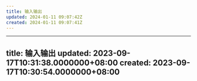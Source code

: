 ```yaml
---
title: 输入输出
updated: 2024-01-11 09:07:42Z
created: 2024-01-11 09:07:41Z
---
```


---
title: 输入输出
updated: 2023-09-17T10:31:38.0000000+08:00
created: 2023-09-17T10:30:54.0000000+08:00
---

